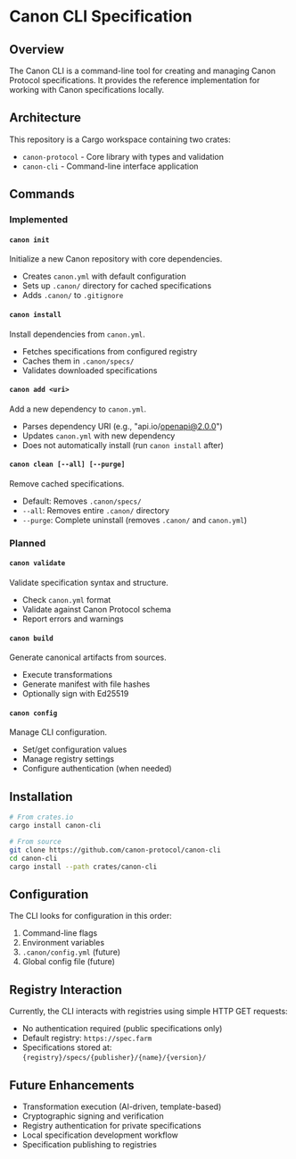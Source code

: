 # Canon CLI Specification

## Overview

The Canon CLI is a command-line tool for creating and managing Canon Protocol specifications. It provides the reference implementation for working with Canon specifications locally.

## Architecture

This repository is a Cargo workspace containing two crates:
- `canon-protocol` - Core library with types and validation
- `canon-cli` - Command-line interface application

## Commands

### Implemented

#### `canon init`
Initialize a new Canon repository with core dependencies.
- Creates `canon.yml` with default configuration
- Sets up `.canon/` directory for cached specifications
- Adds `.canon/` to `.gitignore`

#### `canon install`
Install dependencies from `canon.yml`.
- Fetches specifications from configured registry
- Caches them in `.canon/specs/`
- Validates downloaded specifications

#### `canon add <uri>`
Add a new dependency to `canon.yml`.
- Parses dependency URI (e.g., "api.io/openapi@2.0.0")
- Updates `canon.yml` with new dependency
- Does not automatically install (run `canon install` after)

#### `canon clean [--all] [--purge]`
Remove cached specifications.
- Default: Removes `.canon/specs/`
- `--all`: Removes entire `.canon/` directory
- `--purge`: Complete uninstall (removes `.canon/` and `canon.yml`)

### Planned

#### `canon validate`
Validate specification syntax and structure.
- Check `canon.yml` format
- Validate against Canon Protocol schema
- Report errors and warnings

#### `canon build`
Generate canonical artifacts from sources.
- Execute transformations
- Generate manifest with file hashes
- Optionally sign with Ed25519

#### `canon config`
Manage CLI configuration.
- Set/get configuration values
- Manage registry settings
- Configure authentication (when needed)

## Installation

```bash
# From crates.io
cargo install canon-cli

# From source
git clone https://github.com/canon-protocol/canon-cli
cd canon-cli
cargo install --path crates/canon-cli
```

## Configuration

The CLI looks for configuration in this order:
1. Command-line flags
2. Environment variables
3. `.canon/config.yml` (future)
4. Global config file (future)

## Registry Interaction

Currently, the CLI interacts with registries using simple HTTP GET requests:
- No authentication required (public specifications only)
- Default registry: `https://spec.farm`
- Specifications stored at: `{registry}/specs/{publisher}/{name}/{version}/`

## Future Enhancements

- Transformation execution (AI-driven, template-based)
- Cryptographic signing and verification
- Registry authentication for private specifications
- Local specification development workflow
- Specification publishing to registries